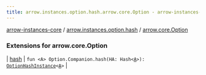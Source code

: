 ```yaml
---
title: arrow.instances.option.hash.arrow.core.Option - arrow-instances-core
---
```


[arrow-instances-core](../../index.html) / [arrow.instances.option.hash](../index.html) / [arrow.core.Option](./index.html)

### Extensions for arrow.core.Option

| [hash](hash.html) | `fun <A> Option.Companion.hash(HA: Hash<`[`A`](hash.html#A)`>): `[`OptionHashInstance`](../../arrow.instances/-option-hash-instance/index.html)`<`[`A`](hash.html#A)`>` |


